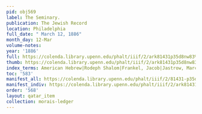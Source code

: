 ```yaml
---
pid: obj569
label: The Seminary.
publication: The Jewish Record
location: Philadelphia
full_date: " March 12, 1886"
month_day: 12-Mar
volume-notes:
year: '1886'
full: https://colenda.library.upenn.edu/phalt/iiif/2/ark81431p35d8nw83%2FSHA256E-s6850338--5b78d791896ea60125d03ef91a64be997bf4edde357ad5eecbad44fc18adc74a.jpeg/full/3500,/0/default.jpg
thumb: https://colenda.library.upenn.edu/phalt/iiif/2/ark81431p35d8nw83%2FSHA256E-s6850338--5b78d791896ea60125d03ef91a64be997bf4edde357ad5eecbad44fc18adc74a.jpeg/full/!200,200/0/default.jpg
index_terms: American Hebrew|Rodeph Shalom|Frankel, Jacob|Jastrow, Marcus
toc: '583'
manifest_all: https://colenda.library.upenn.edu/phalt/iiif/2/81431-p35d8nw83/manifest
manifest_indiv: https://colenda.library.upenn.edu/phalt/iiif/2/ark81431p35d8nw83%2FSHA256E-s6850338--5b78d791896ea60125d03ef91a64be997bf4edde357ad5eecbad44fc18adc74a.jpeg
order: '568'
layout: qatar_item
collection: morais-ledger
---
```

